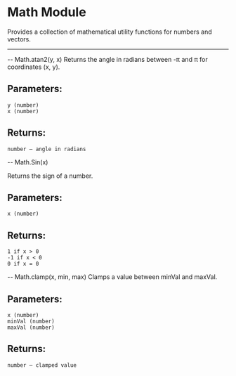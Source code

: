 # Math Module

Provides a collection of mathematical utility functions for numbers and vectors.

---

-- Math.atan2(y, x)
Returns the angle in radians between -π and π for coordinates (x, y).

## Parameters:
    y (number)
    x (number)

## Returns:
    number — angle in radians

-- Math.Sin(x)

Returns the sign of a number.

## Parameters:
    x (number)

## Returns:
    1 if x > 0
    -1 if x < 0
    0 if x = 0

-- Math.clamp(x, min, max)
Clamps a value between minVal and maxVal.

## Parameters:
    x (number)
    minVal (number)
    maxVal (number)

## Returns:
    number — clamped value
